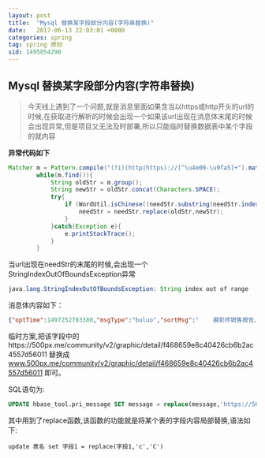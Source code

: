 ```yaml
---
layout: post
title:  "Mysql 替换某字段部分内容(字符串替换)"
date:   2017-06-13 22:03:01 +0800
categories: spring
tag: spring 原创
sid: 1495854290
---
```


## Mysql 替换某字段部分内容(字符串替换)

> 今天线上遇到了一个问题,就是消息里面如果含当以https或http开头的url的时候,在获取进行解析的时候会出现一个如果该url出现在消息体末尾的时候会出现异常,但是项目又无法及时部署,所以只能临时替换数据表中某个字段的就内容

**异常代码如下**
~~~java
Matcher m = Pattern.compile("(?i)(http|https)://[^\u4e00-\u9fa5]+").matcher(needStr);
        while(m.find()){
            String oldStr = m.group();
            String newStr = oldStr.concat(Characters.SPACE);
            try{
                if (WordUtil.isChinese((needStr.substring(needStr.indexOf(oldStr)+oldStr.length(),needStr.indexOf(oldStr)+oldStr.length()+1).charAt(0)))){
                    needStr = needStr.replace(oldStr,newStr);
                }
            }catch(Exception e){
                e.printStackTrace();
            }
        }
~~~
当url出现在needStr的末尾的时候,会出现一个StringIndexOutOfBoundsException异常
~~~java
java.lang.StringIndexOutOfBoundsException: String index out of range
~~~

消息体内容如下：
~~~json
{"optTime":1497252783380,"msgType":"buluo","sortMsg":"    摄影师销售报告、稿费页面升级通知___为了给供稿人提供更好的服务，我们对社区页面做了升级。\n\n升级详情请见：www.500px.me/community/v2/graphic/detail/f468659e8c40426cb6b2ac4557d56011 ","operatorInfo":{"id":"741abcc8f29448f3a46695dd0f7c6a92","operatorType":"tribe","nickName":"视觉中国签约摄影师","qualify":"签约摄影师是自动加进来的，会有部分延迟。如仍无反应，请私信我们的服务号","avatar":{"a1":"https://img.500px.me/51f486c36ca049988fed7eb9645e0f05.jpg!a1"}}}
~~~

临时方案,把该字段中的https://500px.me/community/v2/graphic/detail/f468659e8c40426cb6b2ac4557d56011 替换成 www.500px.me/community/v2/graphic/detail/f468659e8c40426cb6b2ac4557d56011 即可。

SQL语句为:

~~~sql
UPDATE hbase_tool.pri_message SET message = replace(message,'https://500px.me/community/v2/graphic/detail/f468659e8c40426cb6b2ac4557d56011','www.500px.me/community/v2/graphic/detail/f468659e8c40426cb6b2ac4557d56011') WHERE type=6 AND json = 1 AND send_id='fc0cd29ff49829c4ed26f074958287906';

~~~

其中用到了replace函数,该函数的功能就是将某个表的字段内容局部替换,语法如下:
~~~
update 表名 set 字段1 = replace(字段1,'c','C')
~~~